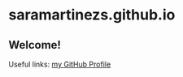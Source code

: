 # saramartinezs.github.io
## Welcome!
Useful links: [my GitHub Profile](https://github.com/saramartinezs)

